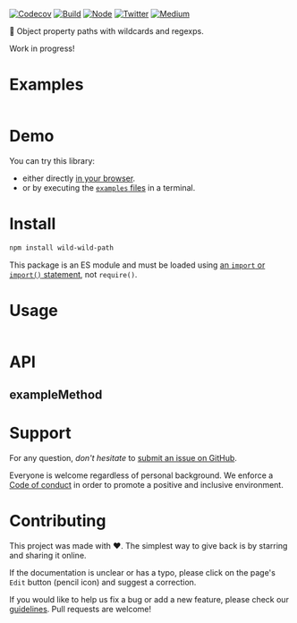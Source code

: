 [![Codecov](https://img.shields.io/codecov/c/github/ehmicky/wild-wild-path.svg?label=tested&logo=codecov)](https://codecov.io/gh/ehmicky/wild-wild-path)
[![Build](https://github.com/ehmicky/wild-wild-path/workflows/Build/badge.svg)](https://github.com/ehmicky/wild-wild-path/actions)
[![Node](https://img.shields.io/node/v/wild-wild-path.svg?logo=node.js)](https://www.npmjs.com/package/wild-wild-path)
[![Twitter](https://img.shields.io/badge/%E2%80%8B-twitter-4cc61e.svg?logo=twitter)](https://twitter.com/intent/follow?screen_name=ehmicky)
[![Medium](https://img.shields.io/badge/%E2%80%8B-medium-4cc61e.svg?logo=medium)](https://medium.com/@ehmicky)

🤠 Object property paths with wildcards and regexps.

Work in progress!

# Examples

```js

```

# Demo

You can try this library:

- either directly [in your browser](https://repl.it/@ehmicky/wild-wild-path).
- or by executing the [`examples` files](examples/README.md) in a terminal.

# Install

```bash
npm install wild-wild-path
```

This package is an ES module and must be loaded using
[an `import` or `import()` statement](https://gist.github.com/sindresorhus/a39789f98801d908bbc7ff3ecc99d99c),
not `require()`.

# Usage

```js

```

# API

## exampleMethod

# Support

For any question, _don't hesitate_ to [submit an issue on GitHub](../../issues).

Everyone is welcome regardless of personal background. We enforce a
[Code of conduct](CODE_OF_CONDUCT.md) in order to promote a positive and
inclusive environment.

# Contributing

This project was made with ❤️. The simplest way to give back is by starring and
sharing it online.

If the documentation is unclear or has a typo, please click on the page's `Edit`
button (pencil icon) and suggest a correction.

If you would like to help us fix a bug or add a new feature, please check our
[guidelines](CONTRIBUTING.md). Pull requests are welcome!

<!-- Thanks go to our wonderful contributors: -->

<!-- ALL-CONTRIBUTORS-LIST:START -->
<!-- prettier-ignopermissionsre -->
<!--
<table><tr><td align="center"><a href="https://twitter.com/ehmicky"><img src="https://avatars2.githubusercontent.com/u/8136211?v=4" width="100px;" alt="ehmicky"/><br /><sub><b>ehmicky</b></sub></a><br /><a href="https://github.com/ehmicky/wild-wild-path/commits?author=ehmicky" title="Code">💻</a> <a href="#design-ehmicky" title="Design">🎨</a> <a href="#ideas-ehmicky" title="Ideas, Planning, & Feedback">🤔</a> <a href="https://github.com/ehmicky/wild-wild-path/commits?author=ehmicky" title="Documentation">📖</a></td></tr></table>
 -->
<!-- ALL-CONTRIBUTORS-LIST:END -->
